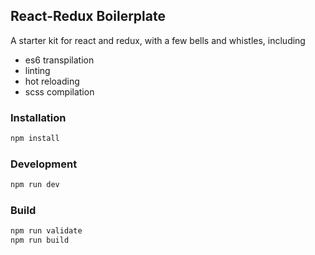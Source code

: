 ## React-Redux Boilerplate

A starter kit for react and redux, with a few bells and whistles, including
* es6 transpilation
* linting
* hot reloading
* scss compilation


### Installation
```bash
npm install
```

### Development

```bash
npm run dev
```

### Build

```bash
npm run validate
npm run build
```
